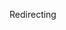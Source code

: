 <!DOCTYPE html>
<html>
   <head>
      <title>Virendra Vidyarthee</title>
      <meta http-equiv = "refresh" content = "1; url = https://virendravidyarthee.github.io/" />
   </head>
   <body>
      <p>Redirecting</p>
   </body>
</html>
